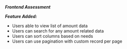***Frontend Assessment***

***Feature Added:***
- Users able to view list of amount data
- Users can search for any amount related data
- Users can sort columns based on needs
- Users can use pagination with custom record per page
